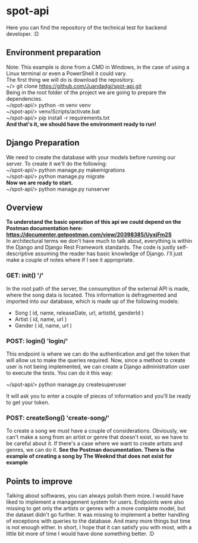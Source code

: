 # spot-api
Here you can find the repository of the technical test for backend developer. :D
## Environment preparation
Note: This example is done from a CMD in Windows, in the case of using a Linux terminal or even a PowerShell it could vary.  
The first thing we will do is download the repository.  
~/> git clone https://github.com/Juandadgj/spot-api.git  
Being in the root folder of the project we are going to prepare the dependencies.  
~/spot-api/> python -m venv venv  
~/spot-api/> venv/Scripts/activate.bat  
~/spot-api/> pip install -r requirements.txt  
**And that's it, we should have the environment ready to run!**
## Django Preparation
We need to create the database with your models before running our server. To create it we'll do the following:   
~/spot-api/> python manage.py makemigrations  
~/spot-api/> python manage.py migrate  
**Now we are ready to start.**  
~/spot-api/> python manage.py runserver  
## Overview
**To understand the basic operation of this api we could depend on the Postman documentation here: https://documenter.getpostman.com/view/20398385/UyxjFm2S**  
In architectural terms we don't have much to talk about, everything is within the Django and Django Rest Framework standards. The code is justly self-descriptive assuming the reader has basic knowledge of Django. I'll just make a couple of notes where If I see it appropriate.    
### GET: init() '/'
In the root path of the server, the consumption of the external API is made, where the song data is located. This information is defragmented and imported into our database, which is made up of the following models:  
- Song ( id, name, releaseDate, url, artistId, genderId )
- Artist ( id, name, url )
- Gender ( id, name, url )
### POST: login() 'login/'
This endpoint is where we can do the authentication and get the token that will allow us to make the queries required. Now, since a method to create user is not being implemented, we can create a Django administration user to execute the tests. You can do it this way:    
  
~/spot-api/> python manage.py createsuperuser  
  
It will ask you to enter a couple of pieces of information and you'll be ready to get your token.
### POST: createSong() 'create-song/'
To create a song we must have a couple of considerations. Obviously, we can't make a song from an artist or genre that doesn't exist, so we have to be careful about it. If there's a case where we want to create artists and genres, we can do it. **See the Postman documentation. There is the example of creating a song by The Weeknd that does not exist for example**    
## Points to improve
Talking about softwares, you can always polish them more. I would have liked to implement a management system for users. Endpoints were also missing to get only the artists or genres with a more complete model, but the dataset didn't go further. It was missing to implement a better handling of exceptions with queries to the database. And many more things but time is not enough either. In short, I hope that it can satisfy you with most, with a little bit more of time I would have done something better. :D
